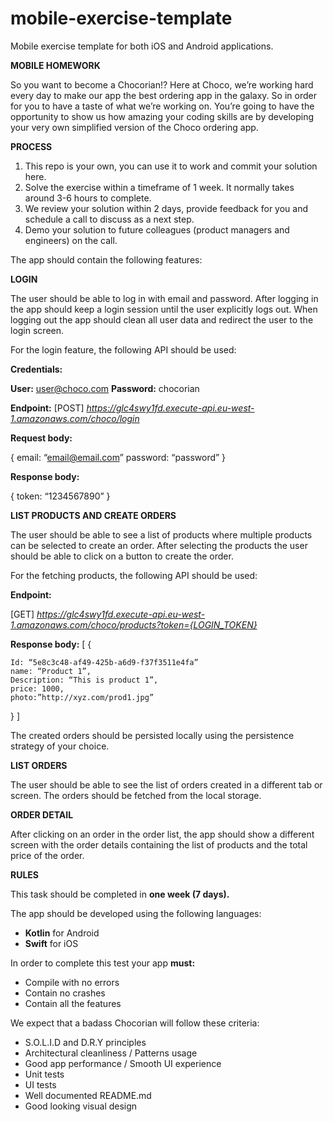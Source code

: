 # mobile-exercise-template
Mobile exercise template for both iOS and Android applications.

**MOBILE HOMEWORK**

So you want to become a Chocorian!? Here at Choco, we’re working hard every day to make our app the best ordering app in the galaxy. So in order for you to have a taste of what we’re working on. You’re going to have the opportunity to show us how amazing your coding skills are by developing your very own simplified version of the Choco ordering app.

**PROCESS**

1. This repo is your own, you can use it to work and commit your solution here.
2. Solve the exercise within a timeframe of 1 week. It normally takes around 3-6 hours to complete.
3. We review your solution within 2 days, provide feedback for you and schedule a call to discuss as a next step.
4. Demo your solution to future colleagues (product managers and engineers) on the call.

The app should contain the following features:

**LOGIN** 

The user should be able to log in with email and password. After logging in the app should keep a login session until the user explicitly logs out. When logging out the app should clean all user data and redirect the user to the login screen.

For the login feature, the following API should be used:

**Credentials:**

**User:** user@choco.com
**Password:** chocorian

**Endpoint:**
[POST] *https://glc4swy1fd.execute-api.eu-west-1.amazonaws.com/choco/login*

**Request body:**

{
  email: “email@email.com” 
  password: “password”
}


**Response body:**

{
  token: “1234567890”
}


**LIST PRODUCTS AND CREATE ORDERS**

The user should be able to see a list of products where multiple products can be selected to create an order. After selecting the products the user should be able to click on a button to create the order.

For the fetching products, the following API should be used:

**Endpoint:**

[GET] *https://glc4swy1fd.execute-api.eu-west-1.amazonaws.com/choco/products?token={LOGIN_TOKEN}*

**Response body:**
[
  {

    Id: “5e8c3c48-af49-425b-a6d9-f37f3511e4fa” 
    name: “Product 1”,
    Description: “This is product 1”,
    price: 1000, 
    photo:”http://xyz.com/prod1.jpg”

  } 
]


The created orders should be persisted locally using the persistence strategy of your choice.


**LIST ORDERS**

The user should be able to see the list of orders created in a different tab or screen.
The orders should be fetched from the local storage.


**ORDER DETAIL**

After clicking on an order in the order list, the app should show a different screen with the order details containing the list of products and the total price of the order.


**RULES**

This task should be completed in **one week (7 days).**

The app should be developed using the following languages:
- **Kotlin** for Android
- **Swift** for iOS


In order to complete this test your app **must:**
- Compile with no errors
- Contain no crashes
- Contain all the features
   
 We expect that a badass Chocorian will follow these criteria:
- S.O.L.I.D and D.R.Y principles
- Architectural cleanliness / Patterns usage
- Good app performance / Smooth UI experience
- Unit tests
- UI tests
- Well documented README.md
- Good looking visual design
